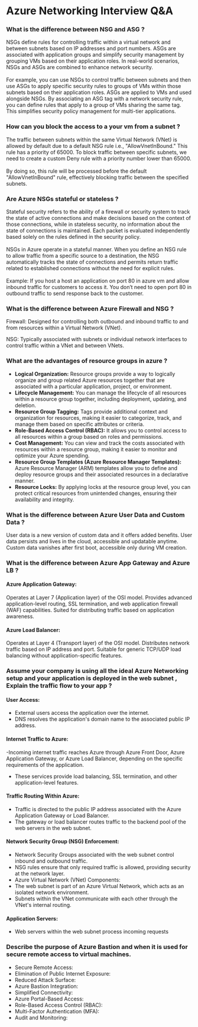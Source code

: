 # Azure Networking Interview Q&A

### What is the difference between NSG and ASG ?
NSGs define rules for controlling traffic within a virtual network and between subnets based on IP addresses and port numbers. ASGs are associated with application groups and simplify security management by grouping VMs based on their application roles. In real-world scenarios, NSGs and ASGs are combined to enhance network security.<br><br>
For example, you can use NSGs to control traffic between subnets and then use ASGs to apply specific security rules to groups of VMs within those subnets based on their application roles. ASGs are applied to VMs and used alongside NSGs. By associating an ASG tag with a network security rule, you can define rules that apply to a group of VMs sharing the same tag. This simplifies security policy management for multi-tier applications.


### How can you block the access to a your vm from a subnet ?
The traffic between subnets within the same Virtual Network (VNet) is allowed by default due to a default NSG rule i.e., "AllowVnetInBound." This rule has a priority of 65000. To block traffic between specific subnets, we need to create a custom Deny rule with a priority number lower than 65000. 
<br><br>
By doing so, this rule will be processed before the default "AllowVnetInBound" rule, effectively blocking traffic between the specified subnets. 

### Are Azure NSGs stateful or stateless ?
Stateful security refers to the ability of a firewall or security system to track the state of active connections and make decisions based on the context of those connections, while in stateless security, no information about the state of connections is maintained. Each packet is evaluated independently based solely on the rules defined in the security policy.
<br><br>
NSGs in Azure operate in a stateful manner. When you define an NSG rule to allow traffic from a specific source to a destination, the NSG automatically tracks the state of connections and permits return traffic related to established connections without the need for explicit rules.
<br><br>
Example: If you host a host an application on port 80 in azure vm and allow inbound traffic for customers to access it. You don’t need to open port 80 in outbound traffic to send response back to the customer.

### What is the difference between Azure Firewall and NSG ?
Firewall:
Designed for controlling both outbound and inbound traffic to and from resources within a Virtual Network (VNet).

NSG:
Typically associated with subnets or individual network interfaces to control traffic within a VNet and between VNets.

### What are the advantages of resource groups in azure ?
- **Logical Organization:** Resource groups provide a way to logically organize and group related Azure resources together that are associated with a particular application, project, or environment.
- **Lifecycle Management:** You can manage the lifecycle of all resources within a resource group together, including deployment, updating, and deletion.
- **Resource Group Tagging:** Tags provide additional context and organization for resources, making it easier to categorize, track, and manage them based on specific attributes or criteria.
- **Role-Based Access Control (RBAC):** It allows you to control access to all resources within a group based on roles and permissions.
- **Cost Management:** You can view and track the costs associated with resources within a resource group, making it easier to monitor and optimize your Azure spending.
- **Resource Group Templates (Azure Resource Manager Templates):** Azure Resource Manager (ARM) templates allow you to define and deploy resource groups and their associated resources in a declarative manner.
- **Resource Locks:** By applying locks at the resource group level, you can protect critical resources from unintended changes, ensuring their availability and integrity.

### What is the difference between Azure User Data and Custom Data ?
User data is a new version of custom data and it offers added benefits. User data persists and lives in the cloud, accessible and updatable anytime. Custom data vanishes after first boot, accessible only during VM creation.

### What is the difference between Azure App Gateway and Azure LB ?

#### Azure Application Gateway:
Operates at Layer 7 (Application layer) of the OSI model.
Provides advanced application-level routing, SSL termination, and web application firewall (WAF) capabilities.
Suited for distributing traffic based on application awareness.

#### Azure Load Balancer:
Operates at Layer 4 (Transport layer) of the OSI model.
Distributes network traffic based on IP address and port.
Suitable for generic TCP/UDP load balancing without application-specific features.

### Assume your company is using all the ideal Azure Networking setup and your application is deployed in the web subnet , Explain the traffic flow to your app ?

#### User Access:
- External users access the application over the internet.
- DNS resolves the application's domain name to the associated public IP address.

#### Internet Traffic to Azure:
-Incoming internet traffic reaches Azure through Azure Front Door, Azure Application Gateway, or Azure Load Balancer, depending on the specific requirements of the application.
- These services provide load balancing, SSL termination, and other application-level features.

#### Traffic Routing Within Azure:
- Traffic is directed to the public IP address associated with the Azure Application Gateway or Load Balancer.
- The gateway or load balancer routes traffic to the backend pool of the web servers in the web subnet.

#### Network Security Group (NSG) Enforcement:
- Network Security Groups associated with the web subnet control inbound and outbound traffic.
- NSG rules ensure that only required traffic is allowed, providing security at the network layer.
- Azure Virtual Network (VNet) Components:
- The web subnet is part of an Azure Virtual Network, which acts as an isolated network environment.
- Subnets within the VNet communicate with each other through the VNet's internal routing.

#### Application Servers:
- Web servers within the web subnet process incoming requests

### Describe the purpose of Azure Bastion and when it is used for secure remote access to virtual machines.
- Secure Remote Access:
- Elimination of Public Internet Exposure:
- Reduced Attack Surface:
- Azure Bastion Integration:
- Simplified Connectivity:
- Azure Portal-Based Access:
- Role-Based Access Control (RBAC):
- Multi-Factor Authentication (MFA):
- Audit and Monitoring:




